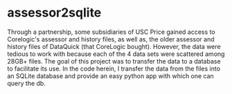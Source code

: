 # assessor2sqlite
Through a partnership, some subsidiaries of USC Price gained access to Corelogic's assessor and history files, as well as, the older assessor and history files of DataQuick (that CoreLogic bought). However, the data were tedious to work with because each of the 4 data sets were scattered among 28GB+ files. The goal of this project was to transfer the data to a database to facilitate its use. In the code herein, I transfer the data from the files into an SQLite database and provide an easy python app with which one can query the db. 
